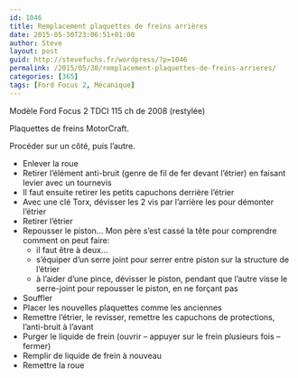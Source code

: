```yaml
---
id: 1046
title: Remplacement plaquettes de freins arrières
date: 2015-05-30T23:06:51+01:00
author: Steve
layout: post
guid: http://stevefuchs.fr/wordpress/?p=1046
permalink: /2015/05/30/remplacement-plaquettes-de-freins-arrieres/
categories: [365]
tags: [Ford Focus 2, Mécanique]
---
```

Modèle Ford Focus 2 TDCI 115 ch de 2008 (restylée)

Plaquettes de freins MotorCraft.

Procéder sur un côté, puis l&rsquo;autre.

  * Enlever la roue
  * Retirer l&rsquo;élément anti-bruit (genre de fil de fer devant l&rsquo;étrier) en faisant levier avec un tournevis
  * Il faut ensuite retirer les petits capuchons derrière l&rsquo;étrier
  * Avec une clé Torx, dévisser les 2 vis par l&rsquo;arrière les pour démonter l&rsquo;étrier
  * Retirer l&rsquo;étrier
  * Repousser le piston&#8230; Mon père s&rsquo;est cassé la tête pour comprendre comment on peut faire: 
      * il faut être à deux&#8230;
      * s&rsquo;équiper d&rsquo;un serre joint pour serrer entre piston sur la structure de l&rsquo;étrier
      * à l&rsquo;aider d&rsquo;une pince, dévisser le piston, pendant que l&rsquo;autre visse le serre-joint pour repousser le piston, en ne forçant pas
  * Souffler
  * Placer les nouvelles plaquettes comme les anciennes
  * Remettre l&rsquo;étrier, le revisser, remettre les capuchons de protections, l&rsquo;anti-bruit à l&rsquo;avant
  * Purger le liquide de frein (ouvrir &#8211; appuyer sur le frein plusieurs fois &#8211; fermer)
  * Remplir de liquide de frein à nouveau
  * Remettre la roue